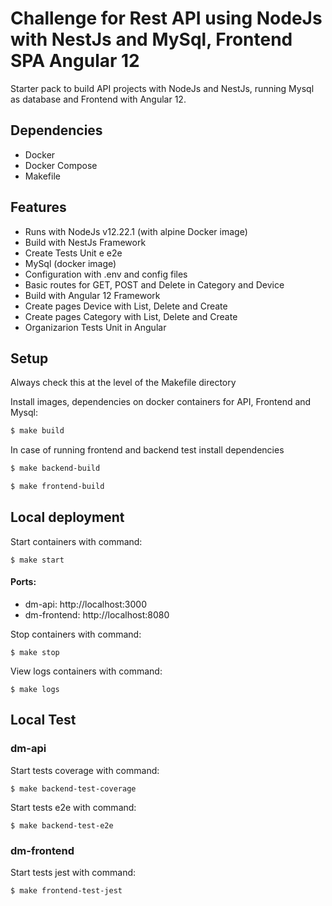 # Challenge for Rest API using NodeJs with NestJs and MySql, Frontend SPA Angular 12
Starter pack to build API projects with NodeJs and NestJs, running Mysql as database and Frontend with Angular 12.

## Dependencies
- Docker
- Docker Compose
- Makefile

## Features
- Runs with NodeJs v12.22.1 (with alpine Docker image)
- Build with NestJs Framework
- Create Tests Unit e e2e
- MySql (docker image)
- Configuration with .env and config files
- Basic routes for GET, POST and Delete in Category and Device
- Build with Angular 12 Framework
- Create pages Device with List, Delete and Create
- Create pages Category with List, Delete and Create
- Organizarion Tests Unit in Angular

## Setup 
Always check this at the level of the Makefile directory

Install images, dependencies on docker containers for API, Frontend and Mysql:

```bash
$ make build
```

In case of running frontend and backend test install dependencies

```bash
$ make backend-build 
```


```bash
$ make frontend-build
```


## Local deployment
Start containers with command:

```
$ make start
```

#### Ports: 
- dm-api: http://localhost:3000
- dm-frontend: http://localhost:8080


Stop containers with command:

```
$ make stop
```

View logs containers with command:

```
$ make logs
```

## Local Test
### dm-api

Start tests coverage with command:

```
$ make backend-test-coverage
```

Start tests e2e with command:

```
$ make backend-test-e2e
```

### dm-frontend

Start tests jest  with command:

```
$ make frontend-test-jest
```
